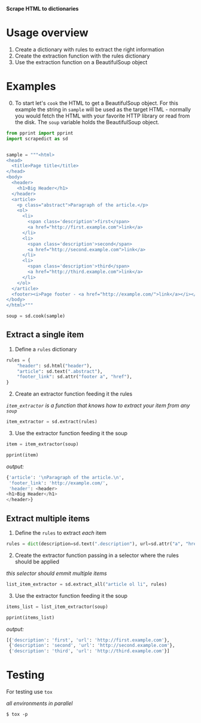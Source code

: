 **Scrape HTML to dictionaries**


# Usage overview

1. Create a dictionary with rules to extract the right information
2. Create the extraction function with the rules dictionary
3. Use the extraction function on a BeautifulSoup object


# Examples

0. To start let's `cook` the HTML to get a BeautifulSoup object.
   For this example the string in `sample` will be used as the target HTML - normally you would fetch the HTML with your favorite HTTP library or read from the disk.
   The `soup` variable holds the BeautifulSoup object.

```python
from pprint import pprint
import scrapedict as sd


sample = """<html>
<head>
  <title>Page title</title>
</head>
<body>
  <header>
    <h1>Big Header</h1>
  </header>
  <article>
    <p class="abstract">Paragraph of the article.</p>
    <ol>
      <li>
        <span class='description'>first</span>
        <a href="http://first.example.com">link</a>
      </li>
      <li>
        <span class='description'>second</span>
        <a href="http://second.example.com">link</a>
      </li>
      <li>
        <span class='description'>third</span>
        <a href="http://third.example.com">link</a>
      </li>
    </ol>
  </article>
  <footer><i>Page footer - <a href="http://example.com/">link</a></i></footer>
</body>
</html>"""

soup = sd.cook(sample)
```


## Extract a single item

1. Define a `rules` dictionary

```python
rules = {
    "header": sd.html("header"),
    "article": sd.text(".abstract"),
    "footer_link": sd.attr("footer a", "href"),
}
```

2. Create an extractor function feeding it the rules

_`item_extractor` is a function that knows how to extract your item from any `soup`_

```python
item_extractor = sd.extract(rules)
```

3. Use the extractor function feeding it the soup

```python
item = item_extractor(soup)

pprint(item)
```

_output:_

```python
{'article': '\nParagraph of the article.\n',
 'footer_link': 'http://example.com/',
 'header': <header>
<h1>Big Header</h1>
</header>}
```


## Extract multiple items

1. Define the `rules` to extract *each* item

```python
rules = dict(description=sd.text(".description"), url=sd.attr("a", "href"))
```

2. Create the extractor function passing in a selector where the rules should be applied

_this selector should emmit multiple items_

```python
list_item_extractor = sd.extract_all("article ol li", rules)
```

3. Use the extractor function feeding it the soup

```python
items_list = list_item_extractor(soup)

pprint(items_list)
```

_output:_

```python
[{'description': 'first', 'url': 'http://first.example.com'},
 {'description': 'second', 'url': 'http://second.example.com'},
 {'description': 'third', 'url': 'http://third.example.com'}]
```


# Testing

For testing use `tox`

_all environments in parallel_

```$ tox -p```

